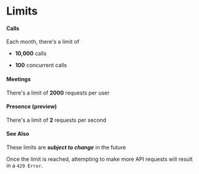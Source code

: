 # Limits

#### Calls
Each month, there's a limit of

- **10,000** calls

- **100** concurrent calls

#### Meetings
There's a limit of **2000** requests per user

#### Presence (preview)
There's a limit of **2** requests per second

#### See Also
These limits are ***subject to change*** in the future

Once the limit is reached, attempting to make more API requests will result in a `429 Error`.

